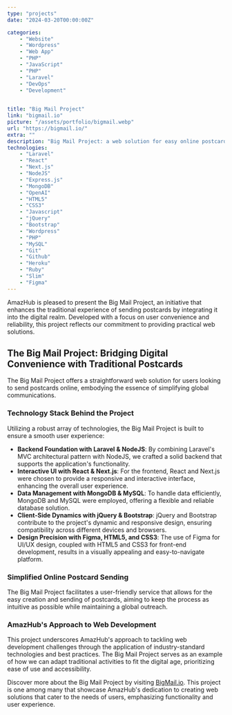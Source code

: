 ```yaml
---
type: "projects"
date: "2024-03-20T00:00:00Z"

categories: 
    - "Website"
    - "Wordpress"
    - "Web App"
    - "PHP"
    - "JavaScript"
    - "PHP"
    - "Laravel"
    - "DevOps"
    - "Development"
    

title: "Big Mail Project"
link: "bigmail.io"
picture: "/assets/portfolio/bigmail.webp"
url: "https://bigmail.io/"
extra: ""
description: "Big Mail Project: a web solution for easy online postcard sending. Streamlined service, global reach. Send postcards hassle-free, anytime, anywhere."
technologies: 
    - "Laravel"
    - "React"
    - "Next.js"
    - "NodeJS"
    - "Express.js"
    - "MongoDB"
    - "OpenAI"
    - "HTML5"
    - "CSS3"
    - "Javascript"
    - "jQuery"
    - "Bootstrap"
    - "Wordpress"
    - "PHP"
    - "MySQL"
    - "Git"
    - "Github"
    - "Heroku"
    - "Ruby"
    - "Slim"
    - "Figma"
---
```

AmazHub is pleased to present the Big Mail Project, an initiative that enhances the traditional experience of sending postcards by integrating it into the digital realm. Developed with a focus on user convenience and reliability, this project reflects our commitment to providing practical web solutions.

## The Big Mail Project: Bridging Digital Convenience with Traditional Postcards
The Big Mail Project offers a straightforward web solution for users looking to send postcards online, embodying the essence of simplifying global communications.

### Technology Stack Behind the Project
Utilizing a robust array of technologies, the Big Mail Project is built to ensure a smooth user experience:

- **Backend Foundation with Laravel & NodeJS**: By combining Laravel's MVC architectural pattern with NodeJS, we crafted a solid backend that supports the application's functionality.
- **Interactive UI with React & Next.js**: For the frontend, React and Next.js were chosen to provide a responsive and interactive interface, enhancing the overall user experience.
- **Data Management with MongoDB & MySQL**: To handle data efficiently, MongoDB and MySQL were employed, offering a flexible and reliable database solution.
- **Client-Side Dynamics with jQuery & Bootstrap**: jQuery and Bootstrap contribute to the project's dynamic and responsive design, ensuring compatibility across different devices and browsers.
- **Design Precision with Figma, HTML5, and CSS3**: The use of Figma for UI/UX design, coupled with HTML5 and CSS3 for front-end development, results in a visually appealing and easy-to-navigate platform.

### Simplified Online Postcard Sending
The Big Mail Project facilitates a user-friendly service that allows for the easy creation and sending of postcards, aiming to keep the process as intuitive as possible while maintaining a global outreach.

### AmazHub's Approach to Web Development
This project underscores AmazHub's approach to tackling web development challenges through the application of industry-standard technologies and best practices. The Big Mail Project serves as an example of how we can adapt traditional activities to fit the digital age, prioritizing ease of use and accessibility.

Discover more about the Big Mail Project by visiting [BigMail.io](https://bigmail.io/). This project is one among many that showcase AmazHub's dedication to creating web solutions that cater to the needs of users, emphasizing functionality and user experience.